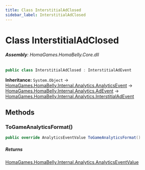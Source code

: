 ```yaml
---
title: Class InterstitialAdClosed
sidebar_label: InterstitialAdClosed
---
```

# Class InterstitialAdClosed


###### **Assembly**: HomaGames.HomaBelly.Core.dll

```csharp title="Declaration"
public class InterstitialAdClosed : InterstitialAdEvent
```
**Inheritance:** `System.Object` -> [HomaGames.HomaBelly.Internal.Analytics.AnalyticsEvent](../HomaGames.HomaBelly.Internal.Analytics/AnalyticsEvent) -> [HomaGames.HomaBelly.Internal.Analytics.AdEvent](../HomaGames.HomaBelly.Internal.Analytics/AdEvent) -> [HomaGames.HomaBelly.Internal.Analytics.InterstitialAdEvent](../HomaGames.HomaBelly.Internal.Analytics/InterstitialAdEvent)

## Methods
### ToGameAnalyticsFormat()


```csharp title="Declaration"
public override AnalyticsEventValue ToGameAnalyticsFormat()
```

##### Returns

[HomaGames.HomaBelly.Internal.Analytics.AnalyticsEventValue](../HomaGames.HomaBelly.Internal.Analytics/AnalyticsEventValue)
